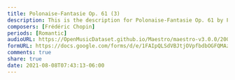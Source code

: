 ```yaml
---
title: Polonaise-Fantasie Op. 61 (3)
description: This is the description for Polonaise-Fantasie Op. 61 by Frédéric Chopin
composers: [Frédéric Chopin]
periods: [Romantic]
audioURL: https://OpenMusicDataset.github.io/Maestro/maestro-v3.0.0/2009/MIDI-Unprocessed_07_R1_2009_01-03_ORIG_MID--AUDIO_07_R1_2009_07_R1_2009_03_WAV.midi
formURL: https://docs.google.com/forms/d/e/1FAIpQLSdVBJtjOVpfbdbOGFQMAzYSmf8Tm7jfZDOo6kaQXvRJeIqppQ/viewform
comments: true
share: true
date: 2021-08-08T07:43:13-06:00
---
```

